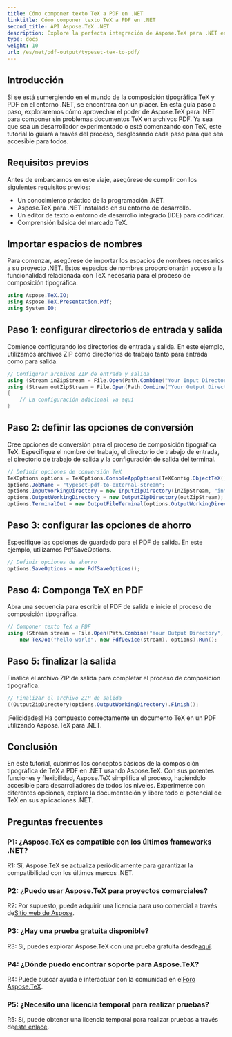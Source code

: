 ```yaml
---
title: Cómo componer texto TeX a PDF en .NET
linktitle: Cómo componer texto TeX a PDF en .NET
second_title: API Aspose.TeX .NET
description: Explore la perfecta integración de Aspose.TeX para .NET en la composición tipográfica de TeX a PDF. Sumérgete en este completo tutorial y mejora tus habilidades de desarrollo .NET.
type: docs
weight: 10
url: /es/net/pdf-output/typeset-tex-to-pdf/
---
```

## Introducción

Si se está sumergiendo en el mundo de la composición tipográfica TeX y PDF en el entorno .NET, se encontrará con un placer. En esta guía paso a paso, exploraremos cómo aprovechar el poder de Aspose.TeX para .NET para componer sin problemas documentos TeX en archivos PDF. Ya sea que sea un desarrollador experimentado o esté comenzando con TeX, este tutorial lo guiará a través del proceso, desglosando cada paso para que sea accesible para todos.

## Requisitos previos

Antes de embarcarnos en este viaje, asegúrese de cumplir con los siguientes requisitos previos:

- Un conocimiento práctico de la programación .NET.
- Aspose.TeX para .NET instalado en su entorno de desarrollo.
- Un editor de texto o entorno de desarrollo integrado (IDE) para codificar.
- Comprensión básica del marcado TeX.

## Importar espacios de nombres

Para comenzar, asegúrese de importar los espacios de nombres necesarios a su proyecto .NET. Estos espacios de nombres proporcionarán acceso a la funcionalidad relacionada con TeX necesaria para el proceso de composición tipográfica.

```csharp
using Aspose.TeX.IO;
using Aspose.TeX.Presentation.Pdf;
using System.IO;
```

## Paso 1: configurar directorios de entrada y salida

Comience configurando los directorios de entrada y salida. En este ejemplo, utilizamos archivos ZIP como directorios de trabajo tanto para entrada como para salida.

```csharp
// Configurar archivos ZIP de entrada y salida
using (Stream inZipStream = File.Open(Path.Combine("Your Input Directory", "zip-in.zip"), FileMode.Open))
using (Stream outZipStream = File.Open(Path.Combine("Your Output Directory", "typeset-pdf-to-external-stream.zip"), FileMode.Create))
{
    // La configuración adicional va aquí
}
```

## Paso 2: definir las opciones de conversión

Cree opciones de conversión para el proceso de composición tipográfica TeX. Especifique el nombre del trabajo, el directorio de trabajo de entrada, el directorio de trabajo de salida y la configuración de salida del terminal.

```csharp
// Definir opciones de conversión TeX
TeXOptions options = TeXOptions.ConsoleAppOptions(TeXConfig.ObjectTeX());
options.JobName = "typeset-pdf-to-external-stream";
options.InputWorkingDirectory = new InputZipDirectory(inZipStream, "in");
options.OutputWorkingDirectory = new OutputZipDirectory(outZipStream);
options.TerminalOut = new OutputFileTerminal(options.OutputWorkingDirectory);
```

## Paso 3: configurar las opciones de ahorro

Especifique las opciones de guardado para el PDF de salida. En este ejemplo, utilizamos PdfSaveOptions.

```csharp
// Definir opciones de ahorro
options.SaveOptions = new PdfSaveOptions();
```

## Paso 4: Componga TeX en PDF

Abra una secuencia para escribir el PDF de salida e inicie el proceso de composición tipográfica.

```csharp
// Componer texto TeX a PDF
using (Stream stream = File.Open(Path.Combine("Your Output Directory", "file-name.pdf"), FileMode.Create))
    new TeXJob("hello-world", new PdfDevice(stream), options).Run();
```

## Paso 5: finalizar la salida

Finalice el archivo ZIP de salida para completar el proceso de composición tipográfica.

```csharp
// Finalizar el archivo ZIP de salida
((OutputZipDirectory)options.OutputWorkingDirectory).Finish();
```

¡Felicidades! Ha compuesto correctamente un documento TeX en un PDF utilizando Aspose.TeX para .NET.

## Conclusión

En este tutorial, cubrimos los conceptos básicos de la composición tipográfica de TeX a PDF en .NET usando Aspose.TeX. Con sus potentes funciones y flexibilidad, Aspose.TeX simplifica el proceso, haciéndolo accesible para desarrolladores de todos los niveles. Experimente con diferentes opciones, explore la documentación y libere todo el potencial de TeX en sus aplicaciones .NET.

## Preguntas frecuentes

### P1: ¿Aspose.TeX es compatible con los últimos frameworks .NET?

R1: Sí, Aspose.TeX se actualiza periódicamente para garantizar la compatibilidad con los últimos marcos .NET.

### P2: ¿Puedo usar Aspose.TeX para proyectos comerciales?

 R2: Por supuesto, puede adquirir una licencia para uso comercial a través de[Sitio web de Aspose](https://purchase.aspose.com/buy).

### P3: ¿Hay una prueba gratuita disponible?

 R3: Sí, puedes explorar Aspose.TeX con una prueba gratuita desde[aquí](https://releases.aspose.com/).

### P4: ¿Dónde puedo encontrar soporte para Aspose.TeX?

 R4: Puede buscar ayuda e interactuar con la comunidad en el[Foro Aspose.TeX](https://forum.aspose.com/c/tex/47).

### P5: ¿Necesito una licencia temporal para realizar pruebas?

 R5: Sí, puede obtener una licencia temporal para realizar pruebas a través de[este enlace](https://purchase.aspose.com/temporary-license/).